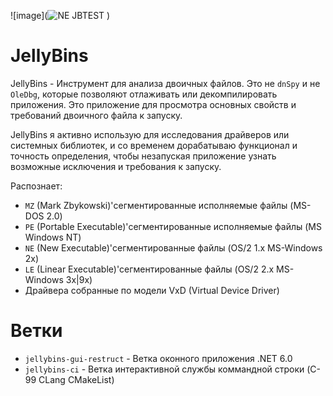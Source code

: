 ![image](![NE JBTEST](https://github.com/user-attachments/assets/5417f75f-562e-41b8-8024-48cb6f522cfc)
)

# JellyBins
JellyBins - Инструмент для анализа двоичных файлов. Это не ```dnSpy``` и не ```OleDbg```, 
которые позволяют отлаживать или декомпилировать приложения. Это приложение
для просмотра основных свойств и требований двоичного файла к запуску.

JellyBins я активно использую для исследования драйверов или системных библиотек,
и со временем дорабатываю функционал и точность определения, чтобы незапуская приложение
узнать возможные исключения и требования к запуску. 

Распознает:
 - ```MZ``` (Mark Zbykowski)'сегментированные исполняемые файлы (MS-DOS 2.0)
 - ```PE``` (Portable Executable)'сегментированные исполняемые файлы (MS Windows NT)
 - ```NE``` (New Executable)'сегментированные файлы (OS/2 1.x MS-Windows 2x)
 - ```LE``` (Linear Executable)'сегментированные файлы (OS/2 2.x MS-Windows 3x|9x) 
 - Драйвера собранные по модели VxD (Virtual Device Driver)


# Ветки
 - ```jellybins-gui-restruct``` - Ветка оконного приложения .NET 6.0
 - ```jellybins-ci``` - Ветка интерактивной службы коммандной строки (C-99 CLang CMakeList)
